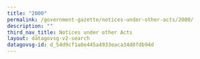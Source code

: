 ```yaml
---
title: "2000"
permalink: /government-gazette/notices-under-other-acts/2000/
description: ""
third_nav_title: Notices under other Acts
layout: datagovsg-v2-search
datagovsg-id: d_54d9cf1a8e445a4933eaca34d0fdb94d
---
```

